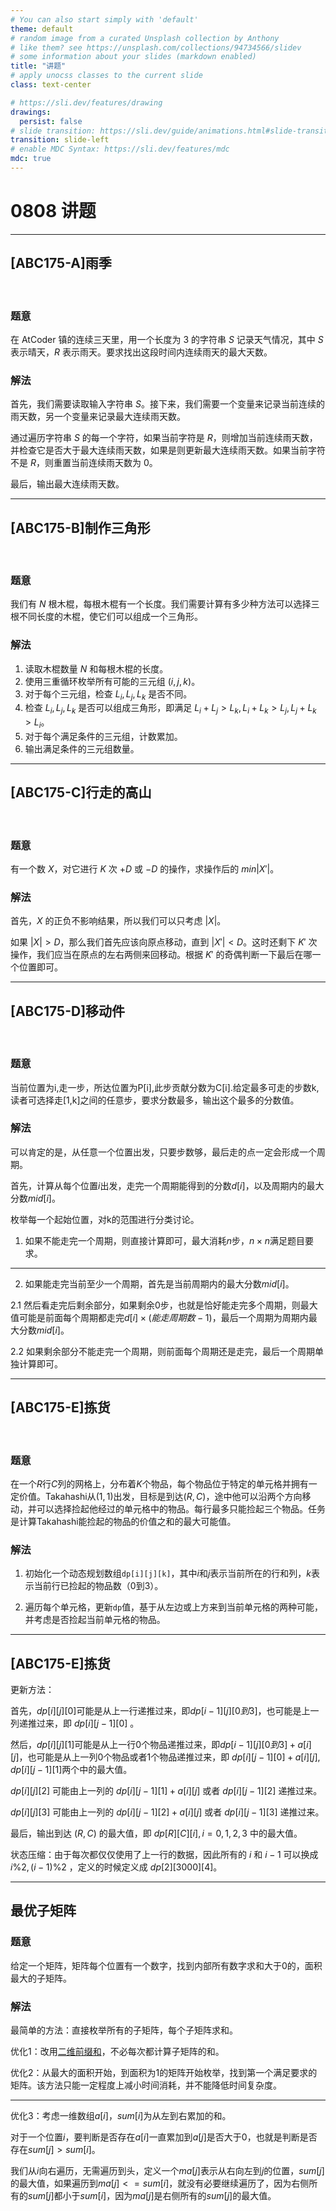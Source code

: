 ```yaml
---
# You can also start simply with 'default'
theme: default
# random image from a curated Unsplash collection by Anthony
# like them? see https://unsplash.com/collections/94734566/slidev
# some information about your slides (markdown enabled)
title: "讲题"
# apply unocss classes to the current slide
class: text-center

# https://sli.dev/features/drawing
drawings:
  persist: false
# slide transition: https://sli.dev/guide/animations.html#slide-transitions
transition: slide-left
# enable MDC Syntax: https://sli.dev/features/mdc
mdc: true
---
```


# 0808 讲题

---

## \[ABC175-A\]雨季

<br>


### 题意

在 AtCoder 镇的连续三天里，用一个长度为 3 的字符串 $S$ 记录天气情况，其中 $S$ 表示晴天，$R$ 表示雨天。要求找出这段时间内连续雨天的最大天数。


### 解法

首先，我们需要读取输入字符串 $S$。接下来，我们需要一个变量来记录当前连续的雨天数，另一个变量来记录最大连续雨天数。

通过遍历字符串 $S$ 的每一个字符，如果当前字符是 $R$，则增加当前连续雨天数，并检查它是否大于最大连续雨天数，如果是则更新最大连续雨天数。如果当前字符不是 $R$，则重置当前连续雨天数为 0。

最后，输出最大连续雨天数。


---

## \[ABC175-B\]制作三角形

<br>


### 题意

我们有 $N$ 根木棍，每根木棍有一个长度。我们需要计算有多少种方法可以选择三根不同长度的木棍，使它们可以组成一个三角形。

### 解法

1. 读取木棍数量 $N$ 和每根木棍的长度。
2. 使用三重循环枚举所有可能的三元组 $(i, j, k)$。
3. 对于每个三元组，检查 $L_i, L_j, L_k$ 是否不同。
4. 检查 $L_i, L_j, L_k$ 是否可以组成三角形，即满足 $L_i + L_j > L_k, L_i + L_k > L_j, L_j + L_k > L_i$。
5. 对于每个满足条件的三元组，计数累加。
6. 输出满足条件的三元组数量。



---

## \[ABC175-C\]行走的高山

<br>


### 题意

有一个数 $X$，对它进行 $K$ 次 $+D$ 或 $-D$ 的操作，求操作后的 $min |X'|$。


### 解法


首先，$X$ 的正负不影响结果，所以我们可以只考虑 $|X|$。

如果 $|X| > D$，那么我们首先应该向原点移动，直到 $|X'| < D$。这时还剩下 $K'$ 次操作，我们应当在原点的左右两侧来回移动。根据 $K'$ 的奇偶判断一下最后在哪一个位置即可。

---

## \[ABC175-D\]移动件

<br>


### 题意

当前位置为i,走一步，所达位置为P[i],此步贡献分数为C[i].给定最多可走的步数k,读者可选择走[1,k]之间的任意步，要求分数最多，输出这个最多的分数值。

### 解法

可以肯定的是，从任意一个位置出发，只要步数够，最后走的点一定会形成一个周期。

首先，计算从每个位置$i$出发，走完一个周期能得到的分数$d[i]$，以及周期内的最大分数$mid[i]$。

枚举每一个起始位置，对k的范围进行分类讨论。

1. 如果不能走完一个周期，则直接计算即可，最大消耗$n$步，$n \times n$满足题目要求。

--- 

2. 如果能走完当前至少一个周期，首先是当前周期内的最大分数$mid[i]$。

2.1 然后看走完后剩余部分，如果剩余0步，也就是恰好能走完多个周期，则最大值可能是前面每个周期都走完$d[i] \times (能走周期数 -1)$，最后一个周期为周期内最大分数$mid[i]$。

2.2 如果剩余部分不能走完一个周期，则前面每个周期还是走完，最后一个周期单独计算即可。






---

##  \[ABC175-E\]拣货

<br>


### 题意

在一个$R$行$C$列的网格上，分布着$K$个物品，每个物品位于特定的单元格并拥有一定价值。Takahashi从$(1,1)$出发，目标是到达$(R,C)$，途中他可以沿两个方向移动，并可以选择捡起他经过的单元格中的物品。每行最多只能捡起三个物品。任务是计算Takahashi能捡起的物品的价值之和的最大可能值。


### 解法

1. 初始化一个动态规划数组`dp[i][j][k]`，其中$i$和$j$表示当前所在的行和列，$k$表示当前行已捡起的物品数（$0$到$3$）。

2. 遍历每个单元格，更新`dp`值，基于从左边或上方来到当前单元格的两种可能，并考虑是否捡起当前单元格的物品。


---

##  \[ABC175-E\]拣货

更新方法：

首先，$dp[i][j][0]$可能是从上一行递推过来，即$dp[i-1][j][0到3]$，也可能是上一列递推过来，即 $dp[i][j-1][0]$ 。

然后，$dp[i][j][1]$可能是从上一行0个物品递推过来，即$dp[i-1][j][0到3]+a[i][j]$，也可能是从上一列0个物品或者1个物品递推过来，即 $dp[i][j-1][0]+a[i][j],dp[i][j-1][1]$两个中的最大值。

$dp[i][j][2]$ 可能由上一列的 $dp[i][j-1][1]+a[i][j]$ 或者 $dp[i][j-1][2]$ 递推过来。

$dp[i][j][3]$ 可能由上一列的 $dp[i][j-1][2]+a[i][j]$ 或者 $dp[i][j-1][3]$ 递推过来。

最后，输出到达 $(R,C)$ 的最大值，即 $dp[R][C][i],i=0,1,2,3$ 中的最大值。

状态压缩：由于每次都仅仅使用了上一行的数据，因此所有的 $i$ 和 $i-1$ 可以换成 $i\%2,(i-1)\%2$ ，定义的时候定义成 $dp[2][3000][4]$。

---

##  最优子矩阵

### 题意

给定一个矩阵，矩阵每个位置有一个数字，找到内部所有数字求和大于0的，面积最大的子矩阵。

### 解法

最简单的方法：直接枚举所有的子矩阵，每个子矩阵求和。

优化1：改用[二维前缀和](https://oi-wiki.org/basic/prefix-sum/#%E4%BA%8C%E7%BB%B4%E5%A4%9A%E7%BB%B4%E5%89%8D%E7%BC%80%E5%92%8C)，不必每次都计算子矩阵的和。

优化2：从最大的面积开始，到面积为1的矩阵开始枚举，找到第一个满足要求的矩阵。该方法只能一定程度上减小时间消耗，并不能降低时间复杂度。

---

优化3：考虑一维数组$a[i]$，$sum[i]$为从左到右累加的和。

对于一个位置$i$，要判断是否存在$a[i]$一直累加到$a[j]$是否大于0，也就是判断是否存在$sum[j]>sum[i]$。

我们从$i$向右遍历，无需遍历到头，定义一个$ma[j]$表示从右向左到$j$的位置，$sum[j]$的最大值，如果遍历到$ma[j]<=sum[i]$，就没有必要继续遍历了，因为右侧所有的$sum[j]$都小于$sum[i]$，因为$ma[j]$是右侧所有的$sum[j]$的最大值。